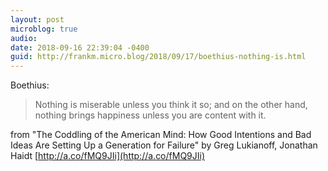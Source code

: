 ```yaml
---
layout: post
microblog: true
audio: 
date: 2018-09-16 22:39:04 -0400
guid: http://frankm.micro.blog/2018/09/17/boethius-nothing-is.html
---
```

Boethius:
> Nothing is miserable unless you think it so; and on the other hand, nothing brings happiness unless you are content with it.

from "The Coddling of the American Mind: How Good Intentions and Bad Ideas Are Setting Up a Generation for Failure" by Greg Lukianoff, Jonathan Haidt
[http://a.co/fMQ9JIi](http://a.co/fMQ9JIi)
